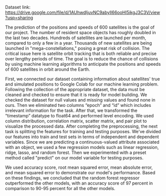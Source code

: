 Dataset link: https://drive.google.com/file/d/1AUhwdIjuvNC9abyll66ooHl5ikgJ3C3V/view?usp=sharing

The prediction of the positions and speeds of 600 satellites is the goal of our project.
The number of resident space objects has roughly doubled in the last two decades. Hundreds of satellites are launched per month, compared to only a few in a year. Thousands of new satellites are being launched in "mega-constellations," posing a great risk of collision. The critical issue here is satellite orbit tracking that is both reliable and precise over lengthy periods of time. The goal is to reduce the chance of collisions by using machine learning algorithms to anticipate the positions and speeds of 600 satellites in orbit around the Earth.

First, we connected our dataset containing information about satellites' true and simulated positions to Google Colab for our machine learning problem.
Following the collection of the appropriate dataset, the data must be cleaned and checked to ensure that it is ready for model building. We checked the dataset for null values and missing values and found none in ours. Then we eliminated two columns “epoch” and “id” which includes irrelevant information for the task. After that, we transformed the “timestamp” datatype to float64 and performed level encoding. We used column distribution, correlation matrix, scatter matrix, and pair plot to visualize the processed data. 
After completing the preprocessing, the next task is splitting the features for training and testing purposes. We've divided our features into train and test sets in terms of independent and dependent variables. Since we are predicting a continuous-valued attribute associated with an object, we used a few regression models such as linear regression, ridge, lasso, and random forest. Then we experimented with a preset method called "predict" on our model variable for testing purposes.

We used accuracy score, root mean squared error, mean absolute error, and mean squared error to demonstrate our model's performance. Based on these findings, we concluded that the random forest regressor outperformed the other models, with an accuracy score of 97 percent in comparison to 90-95 percent for all the other models.

